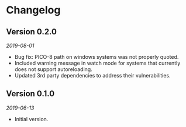 # Changelog

## Version 0.2.0
*2019-08-01*
* Bug fix: PICO-8 path on windows systems was not properly quoted.
* Included warning message in watch mode for systems that currently does not support autoreloading.
* Updated 3rd party dependencies to address their vulnerabilities.

## Version 0.1.0
*2019-06-13*
* Initial version.

